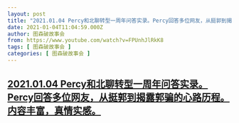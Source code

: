```yaml
---
layout: post
title: "2021.01.04 Percy和北聊转型一周年问答实录。Percy回答多位网友，从挺郭到揭露郭骗的心路历程。内容丰富，真情实感。"
date: 2021-01-04T11:04:59.000Z
author: 图森破故事会
from: https://www.youtube.com/watch?v=FPUnhJlRkK8
tags: [ 图森破故事会 ]
categories: [ 图森破故事会 ]
---
```

<!--1609758299000-->
[2021.01.04 Percy和北聊转型一周年问答实录。Percy回答多位网友，从挺郭到揭露郭骗的心路历程。内容丰富，真情实感。](https://www.youtube.com/watch?v=FPUnhJlRkK8)
------

<div>

</div>
